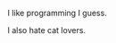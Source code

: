 I like programming I guess.

I also hate cat lovers.

<!---
virtuNat/virtuNat is a ✨ special ✨ repository because its `README.md` (this file) appears on your GitHub profile.
You can click the Preview link to take a look at your changes.
--->
